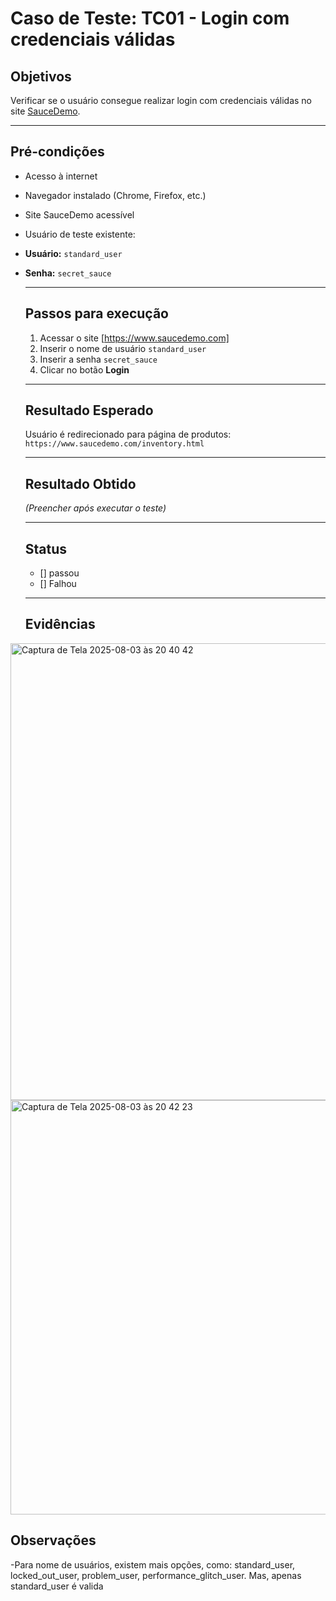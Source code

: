 # Caso de Teste: TC01 - Login com credenciais válidas

## Objetivos
Verificar se o usuário consegue realizar login com credenciais válidas no site [SauceDemo](https://www.saucedemo.com).

--- 
 ## Pré-condições
 - Acesso à internet
 - Navegador instalado (Chrome, Firefox, etc.)
 - Site SauceDemo acessível
 - Usuário de teste existente:
 - **Usuário:** `standard_user`
 - **Senha:** `secret_sauce`

   ---

   ## Passos para execução

   1. Acessar o site [https://www.saucedemo.com]
   2. Inserir o nome de usuário `standard_user`
   3. Inserir a senha `secret_sauce`
   4. Clicar no botão **Login**
  
   ---

   ## Resultado Esperado
   Usuário é redirecionado para página de produtos: `https://www.saucedemo.com/inventory.html`

   ---

   ## Resultado Obtido
   *(Preencher após executar o teste)*

   ---

   ## Status
   - [] passou
   - [] Falhou
  
   ---

   ## Evidências
<img width="1235" height="731" alt="Captura de Tela 2025-08-03 às 20 40 42" src="https://github.com/user-attachments/assets/025375a8-9d8d-48d6-b22a-09b6bdc21efe" />
<img width="838" height="663" alt="Captura de Tela 2025-08-03 às 20 42 23" src="https://github.com/user-attachments/assets/c70da278-e2dc-4483-93ad-78609eb412f0" />

   ## Observações
  -Para nome de usuários, existem mais opções, como: standard_user, locked_out_user, problem_user, performance_glitch_user. Mas, apenas standard_user é valida

